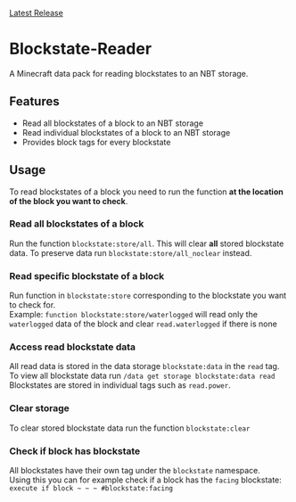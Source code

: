 [Latest Release](/releases/latest)
# Blockstate-Reader
A Minecraft data pack for reading blockstates to an NBT storage.

## Features
- Read all blockstates of a block to an NBT storage
- Read individual blockstates of a block to an NBT storage
- Provides block tags for every blockstate

## Usage
To read blockstates of a block you need to run the function **at the location of the block you want to check**.
### Read all blockstates of a block
Run the function `blockstate:store/all`. 
This will clear **all** stored blockstate data. To preserve data run `blockstate:store/all_noclear` instead.
### Read specific blockstate of a block
Run function in `blockstate:store` corresponding to the blockstate you want to check for.   
Example: `function blockstate:store/waterlogged` will read only the `waterlogged` data of the block and clear `read.waterlogged` if there is none
### Access read blockstate data
All read data is stored in the data storage `blockstate:data` in the `read` tag.   
To view all blockstate data run `/data get storage blockstate:data read`   
Blockstates are stored in individual tags such as `read.power`.
### Clear storage
To clear stored blockstate data run the function `blockstate:clear`
### Check if block has blockstate
All blockstates have their own tag under the `blockstate` namespace.   
Using this you can for example check if a block has the `facing` blockstate: `execute if block ~ ~ ~ #blockstate:facing`
